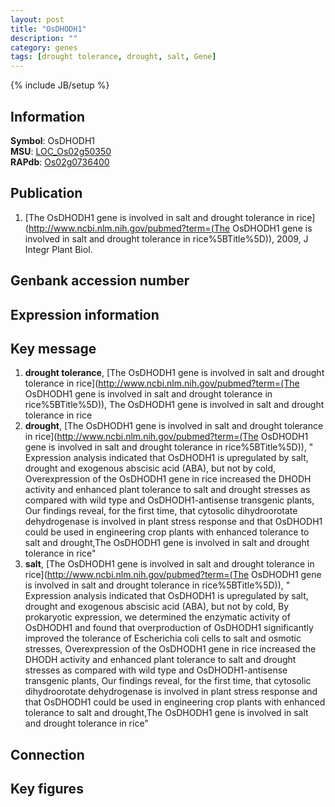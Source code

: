 ```yaml
---
layout: post
title: "OsDHODH1"
description: ""
category: genes
tags: [drought tolerance, drought, salt, Gene]
---
```

{% include JB/setup %}

## Information
__Symbol__: OsDHODH1  
__MSU__: [LOC_Os02g50350](http://rice.plantbiology.msu.edu/cgi-bin/ORF_infopage.cgi?orf=LOC_Os02g50350)  
__RAPdb__: [Os02g0736400](http://rapdb.dna.affrc.go.jp/viewer/gbrowse_details/irgsp1?name=Os02g0736400)  

## Publication
1. [The OsDHODH1 gene is involved in salt and drought tolerance in rice](http://www.ncbi.nlm.nih.gov/pubmed?term=(The OsDHODH1 gene is involved in salt and drought tolerance in rice%5BTitle%5D)), 2009, J Integr Plant Biol.

## Genbank accession number

## Expression information

## Key message
1. __drought tolerance__, [The OsDHODH1 gene is involved in salt and drought tolerance in rice](http://www.ncbi.nlm.nih.gov/pubmed?term=(The OsDHODH1 gene is involved in salt and drought tolerance in rice%5BTitle%5D)), The OsDHODH1 gene is involved in salt and drought tolerance in rice
2. __drought__, [The OsDHODH1 gene is involved in salt and drought tolerance in rice](http://www.ncbi.nlm.nih.gov/pubmed?term=(The OsDHODH1 gene is involved in salt and drought tolerance in rice%5BTitle%5D)), " Expression analysis indicated that OsDHODH1 is upregulated by salt, drought and exogenous abscisic acid (ABA), but not by cold, Overexpression of the OsDHODH1 gene in rice increased the DHODH activity and enhanced plant tolerance to salt and drought stresses as compared with wild type and OsDHODH1-antisense transgenic plants, Our findings reveal, for the first time, that cytosolic dihydroorotate dehydrogenase is involved in plant stress response and that OsDHODH1 could be used in engineering crop plants with enhanced tolerance to salt and drought,The OsDHODH1 gene is involved in salt and drought tolerance in rice"
3. __salt__, [The OsDHODH1 gene is involved in salt and drought tolerance in rice](http://www.ncbi.nlm.nih.gov/pubmed?term=(The OsDHODH1 gene is involved in salt and drought tolerance in rice%5BTitle%5D)), " Expression analysis indicated that OsDHODH1 is upregulated by salt, drought and exogenous abscisic acid (ABA), but not by cold, By prokaryotic expression, we determined the enzymatic activity of OsDHODH1 and found that overproduction of OsDHODH1 significantly improved the tolerance of Escherichia coli cells to salt and osmotic stresses, Overexpression of the OsDHODH1 gene in rice increased the DHODH activity and enhanced plant tolerance to salt and drought stresses as compared with wild type and OsDHODH1-antisense transgenic plants, Our findings reveal, for the first time, that cytosolic dihydroorotate dehydrogenase is involved in plant stress response and that OsDHODH1 could be used in engineering crop plants with enhanced tolerance to salt and drought,The OsDHODH1 gene is involved in salt and drought tolerance in rice"

## Connection

## Key figures


